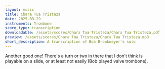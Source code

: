 ```yaml
---
layout: music
title: Chara Tua Tristeza
date: 2025-03-29
instruments: Trombone
score_type: transcription
downloadable: /assets/scores/Chara Tua Tristeza/Chara Tua Tristeza.pdf
preview: /assets/scores/Chara Tua Tristeza/Chara Tua Tristeza.mp3
short_description: A transcription of Bob Brookmeyer's solo
---
```


Another good one! There's a turn or two in there that I don't think is playable on a slide, or at least not easily (Bob played valve trombone).

